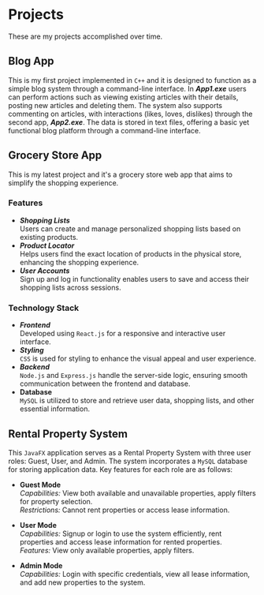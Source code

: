 # Projects

These are my projects accomplished over time.
##
##


## Blog App
  This is my first project implemented in `C++` and it is designed to function as a simple blog system through a command-line interface. In _**App1.exe**_ users can perform actions such as viewing existing articles with their details, posting new articles and deleting them. The system also supports commenting on articles, with interactions (likes, loves, dislikes) through the second app, _**App2.exe**_.
  The data is stored in text files, offering a basic yet functional blog platform through a command-line interface.
##
##
## Grocery Store App

This is my latest project and it's a grocery store web app that aims to simplify the shopping experience.
### Features
* _**Shopping Lists**_\
   Users can create and manage personalized shopping lists based on existing products.
* _**Product Locator**_\
   Helps users find the exact location of products in the physical store, enhancing the 	shopping experience.
* _**User Accounts**_\
   Sign up and log in functionality enables users to save and access their shopping lists	across sessions.
### Technology Stack
* _**Frontend**_\
   Developed using `React.js` for a responsive and interactive user interface.
* _**Styling**_\
   `CSS` is used for styling to enhance the visual appeal and user experience.
* _**Backend**_\
   `Node.js` and `Express.js` handle the server-side logic, ensuring smooth communication between the frontend and database.
* **Database**\
   `MySQL` is utilized to store and retrieve user data, shopping lists, and other essential 		information.

##
##
## Rental Property System
  This `JavaFX` application serves as a Rental Property System with three user roles: Guest, User, and Admin. The system incorporates a `MySQL` database for storing application data. Key features for each role are as follows:
  * **Guest Mode**\
_Capabilities:_  View both available and unavailable properties, apply filters for property selection.\
_Restrictions:_ Cannot rent properties or access lease information.
  * **User Mode**\
    _Capabilities:_ Signup or login to use the system efficiently, rent properties and access lease information for rented properties.\
    _Features:_ View only available properties, apply filters.

  * **Admin Mode**\
  _Capabilities:_ Login with specific credentials, view all lease information, and add new properties to the system.
##
##
